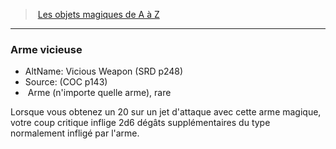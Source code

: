 ﻿---
!MagicItem
Type: Arme (n'importe quelle arme)
Rarity: rare
Id: magicitems_az_hd.md#arme-vicieuse
ParentLink: magicitems_az_hd.md#les-objets-magiques-de-a-à-z
Name: Arme vicieuse
ParentName: Les objets magiques de A à Z
NameLevel: 3
AltName: Vicious Weapon (SRD p248)
Source: (COC p143)
Attributes:
  Name: Arme vicieuse
  Markdown: >+
    ### <!--Name-->Arme vicieuse<!--/Name-->


    - AltName: <!--AltName-->Vicious Weapon (SRD p248)<!--/AltName-->

    - Source: <!--Source-->(COC p143)<!--/Source-->

    -  <!--Type-->Arme (n'importe quelle arme)<!--/Type-->, <!--Rarity-->rare<!--/Rarity-->


    Lorsque vous obtenez un 20 sur un jet d'attaque avec cette arme magique, votre coup critique inflige 2d6 dégâts supplémentaires du type normalement infligé par l'arme.

  AltName: Vicious Weapon (SRD p248)
  Source: (COC p143)
  Type: Arme (n'importe quelle arme)
  Rarity: rare
AttributesDictionary: >+
  Name: Arme vicieuse

  Markdown: >+

    ### <!--Name-->Arme vicieuse<!--/Name-->





    - AltName: <!--AltName-->Vicious Weapon (SRD p248)<!--/AltName-->



    - Source: <!--Source-->(COC p143)<!--/Source-->



    -  <!--Type-->Arme (n'importe quelle arme)<!--/Type-->, <!--Rarity-->rare<!--/Rarity-->





    Lorsque vous obtenez un 20 sur un jet d'attaque avec cette arme magique, votre coup critique inflige 2d6 dégâts supplémentaires du type normalement infligé par l'arme.



  AltName: Vicious Weapon (SRD p248)

  Source: (COC p143)

  Type: Arme (n'importe quelle arme)

  Rarity: rare

---
> [Les objets magiques de A à Z](hd_magicitems_az_les_objets_magiques_de_a_a_z.md)

---

### Arme vicieuse

- AltName: Vicious Weapon (SRD p248)
- Source: (COC p143)
-  Arme (n'importe quelle arme), rare

Lorsque vous obtenez un 20 sur un jet d'attaque avec cette arme magique, votre coup critique inflige 2d6 dégâts supplémentaires du type normalement infligé par l'arme.

